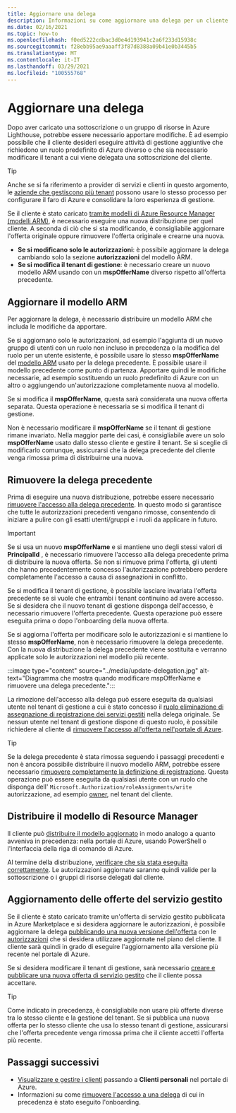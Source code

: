 ```yaml
---
title: Aggiornare una delega
description: Informazioni su come aggiornare una delega per un cliente caricato in precedenza in Azure Lighthouse.
ms.date: 02/16/2021
ms.topic: how-to
ms.openlocfilehash: f0ed5222cdbac3d0e4d193941c2a6f233d15938c
ms.sourcegitcommit: f28ebb95ae9aaaff3f87d8388a09b41e0b3445b5
ms.translationtype: MT
ms.contentlocale: it-IT
ms.lasthandoff: 03/29/2021
ms.locfileid: "100555768"
---
```

# <a name="update-a-delegation"></a>Aggiornare una delega

Dopo aver caricato una sottoscrizione o un gruppo di risorse in Azure Lighthouse, potrebbe essere necessario apportare modifiche. È ad esempio possibile che il cliente desideri eseguire attività di gestione aggiuntive che richiedono un ruolo predefinito di Azure diverso o che sia necessario modificare il tenant a cui viene delegata una sottoscrizione del cliente.

> [!TIP]
> Anche se si fa riferimento a provider di servizi e clienti in questo argomento, le [aziende che gestiscono più tenant](../concepts/enterprise.md) possono usare lo stesso processo per configurare il faro di Azure e consolidare la loro esperienza di gestione.

Se il cliente è stato caricato [tramite modelli di Azure Resource Manager (modelli ARM)](onboard-customer.md), è necessario eseguire una nuova distribuzione per quel cliente. A seconda di ciò che si sta modificando, è consigliabile aggiornare l'offerta originale oppure rimuovere l'offerta originale e crearne una nuova.

- **Se si modificano solo le autorizzazioni**: è possibile aggiornare la delega cambiando solo la sezione **autorizzazioni** del modello ARM.
- **Se si modifica il tenant di gestione**: è necessario creare un nuovo modello ARM usando con un **mspOfferName** diverso rispetto all'offerta precedente.

## <a name="update-your-arm-template"></a>Aggiornare il modello ARM

Per aggiornare la delega, è necessario distribuire un modello ARM che includa le modifiche da apportare.

Se si aggiornano solo le autorizzazioni, ad esempio l'aggiunta di un nuovo gruppo di utenti con un ruolo non incluso in precedenza o la modifica del ruolo per un utente esistente, è possibile usare lo stesso **mspOfferName** del [modello ARM](onboard-customer.md#create-an-azure-resource-manager-template) usato per la delega precedente. È possibile usare il modello precedente come punto di partenza. Apportare quindi le modifiche necessarie, ad esempio sostituendo un ruolo predefinito di Azure con un altro o aggiungendo un'autorizzazione completamente nuova al modello.

Se si modifica il **mspOfferName**, questa sarà considerata una nuova offerta separata. Questa operazione è necessaria se si modifica il tenant di gestione.

Non è necessario modificare il **mspOfferName** se il tenant di gestione rimane invariato. Nella maggior parte dei casi, è consigliabile avere un solo **mspOfferName** usato dallo stesso cliente e gestire il tenant. Se si sceglie di modificarlo comunque, assicurarsi che la delega precedente del cliente venga rimossa prima di distribuirne una nuova.

## <a name="remove-the-previous-delegation"></a>Rimuovere la delega precedente

Prima di eseguire una nuova distribuzione, potrebbe essere necessario [rimuovere l'accesso alla delega precedente](remove-delegation.md). In questo modo si garantisce che tutte le autorizzazioni precedenti vengano rimosse, consentendo di iniziare a pulire con gli esatti utenti/gruppi e i ruoli da applicare in futuro.

> [!IMPORTANT]
> Se si usa un nuovo **mspOfferName** e si mantiene uno degli stessi valori di **PrincipalId** , è necessario rimuovere l'accesso alla delega precedente prima di distribuire la nuova offerta. Se non si rimuove prima l'offerta, gli utenti che hanno precedentemente concesso l'autorizzazione potrebbero perdere completamente l'accesso a causa di assegnazioni in conflitto.

Se si modifica il tenant di gestione, è possibile lasciare invariata l'offerta precedente se si vuole che entrambi i tenant continuino ad avere accesso. Se si desidera che il nuovo tenant di gestione disponga dell'accesso, è necessario rimuovere l'offerta precedente. Questa operazione può essere eseguita prima o dopo l'onboarding della nuova offerta.

Se si aggiorna l'offerta per modificare solo le autorizzazioni e si mantiene lo stesso **mspOfferName**, non è necessario rimuovere la delega precedente. Con la nuova distribuzione la delega precedente viene sostituita e verranno applicate solo le autorizzazioni nel modello più recente.

:::image type="content" source="../media/update-delegation.jpg" alt-text="Diagramma che mostra quando modificare mspOfferName e rimuovere una delega precedente.":::

La rimozione dell'accesso alla delega può essere eseguita da qualsiasi utente nel tenant di gestione a cui è stato concesso il [ruolo eliminazione di assegnazione di registrazione dei servizi gestiti](../../role-based-access-control/built-in-roles.md#managed-services-registration-assignment-delete-role) nella delega originale. Se nessun utente nel tenant di gestione dispone di questo ruolo, è possibile richiedere al cliente di [rimuovere l'accesso all'offerta nell'portale di Azure](view-manage-service-providers.md#add-or-remove-service-provider-offers).

> [!TIP]
> Se la delega precedente è stata rimossa seguendo i passaggi precedenti e non è ancora possibile distribuire il nuovo modello ARM, potrebbe essere necessario [rimuovere completamente la definizione di registrazione](/powershell/module/az.managedservices/remove-azmanagedservicesdefinition). Questa operazione può essere eseguita da qualsiasi utente con un ruolo che disponga dell' `Microsoft.Authorization/roleAssignments/write` autorizzazione, ad esempio [owner](../../role-based-access-control/built-in-roles.md#owner), nel tenant del cliente.  

## <a name="deploy-the-arm-template"></a>Distribuire il modello di Resource Manager

Il cliente può [distribuire il modello aggiornato](onboard-customer.md#deploy-the-azure-resource-manager-templates) in modo analogo a quanto avveniva in precedenza: nella portale di Azure, usando PowerShell o l'interfaccia della riga di comando di Azure.

Al termine della distribuzione, [verificare che sia stata eseguita correttamente](onboard-customer.md#confirm-successful-onboarding). Le autorizzazioni aggiornate saranno quindi valide per la sottoscrizione o i gruppi di risorse delegati dal cliente.

## <a name="updating-managed-service-offers"></a>Aggiornamento delle offerte del servizio gestito

Se il cliente è stato caricato tramite un'offerta di servizio gestito pubblicata in Azure Marketplace e si desidera aggiornare le autorizzazioni, è possibile aggiornare la delega [pubblicando una nuova versione dell'offerta](../../marketplace/partner-center-portal/update-existing-offer.md) con le [autorizzazioni](../../marketplace/plan-managed-service-offer.md) che si desidera utilizzare aggiornate nel piano del cliente. Il cliente sarà quindi in grado di eseguire l'aggiornamento alla versione più recente nel portale di Azure.

Se si desidera modificare il tenant di gestione, sarà necessario [creare e pubblicare una nuova offerta di servizio gestito](../../marketplace/plan-managed-service-offer.md) che il cliente possa accettare.

> [!TIP]
> Come indicato in precedenza, è consigliabile non usare più offerte diverse tra lo stesso cliente e la gestione del tenant. Se si pubblica una nuova offerta per lo stesso cliente che usa lo stesso tenant di gestione, assicurarsi che l'offerta precedente venga rimossa prima che il cliente accetti l'offerta più recente.

## <a name="next-steps"></a>Passaggi successivi

- [Visualizzare e gestire i clienti](view-manage-customers.md) passando a **Clienti personali** nel portale di Azure.
- Informazioni su come [rimuovere l'accesso a una delega](remove-delegation.md) di cui in precedenza è stato eseguito l'onboarding.
